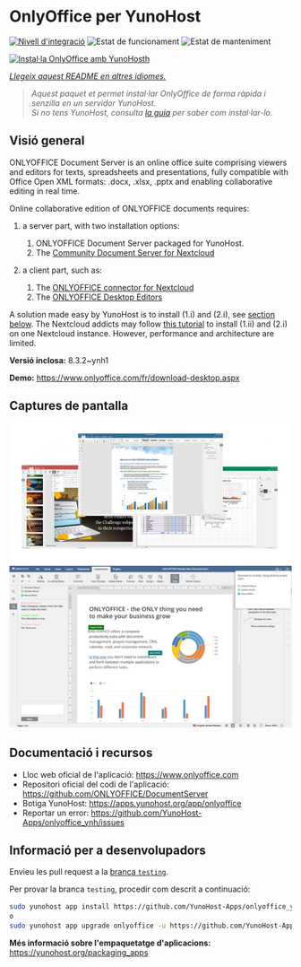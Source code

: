 <!--
N.B.: Aquest README ha estat generat automàticament per <https://github.com/YunoHost/apps/tree/master/tools/readme_generator>
NO s'ha de modificar manualment.
-->

# OnlyOffice per YunoHost

[![Nivell d'integració](https://apps.yunohost.org/badge/integration/onlyoffice)](https://ci-apps.yunohost.org/ci/apps/onlyoffice/)
![Estat de funcionament](https://apps.yunohost.org/badge/state/onlyoffice)
![Estat de manteniment](https://apps.yunohost.org/badge/maintained/onlyoffice)

[![Instal·la OnlyOffice amb YunoHosth](https://install-app.yunohost.org/install-with-yunohost.svg)](https://install-app.yunohost.org/?app=onlyoffice)

*[Llegeix aquest README en altres idiomes.](./ALL_README.md)*

> *Aquest paquet et permet instal·lar OnlyOffice de forma ràpida i senzilla en un servidor YunoHost.*  
> *Si no tens YunoHost, consulta [la guia](https://yunohost.org/install) per saber com instal·lar-lo.*

## Visió general

ONLYOFFICE Document Server is an online office suite comprising viewers and editors for texts, spreadsheets and presentations, fully compatible with Office Open XML formats: .docx, .xlsx, .pptx and enabling collaborative editing in real time.

Online collaborative edition of ONLYOFFICE documents requires: 
1. a server part, with two installation options:
   1. ONLYOFFICE Document Server packaged for YunoHost. 
   2. The [Community Document Server for Nextcloud](https://apps.nextcloud.com/apps/documentserver_community) 

2. a client part, such as: 
   1. The [ONLYOFFICE connector for Nextcloud](https://apps.nextcloud.com/apps/onlyoffice) 
   2. The [ONLYOFFICE Desktop Editors](https://www.onlyoffice.com/fr/download-desktop.aspx)

A solution made easy by YunoHost is to install (1.i) and (2.i), see [section below](https://github.com/YunoHost-Apps/onlyoffice_ynh/#configuration-of-onlyoffice-server). The Nextcloud addicts may follow [this tutorial](https://github.com/YunoHost-Apps/nextcloud_ynh#configure-onlyoffice-integration) to install (1.ii) and (2.i) on one Nextcloud instance. However, performance and architecture are limited.


**Versió inclosa:** 8.3.2~ynh1

**Demo:** <https://www.onlyoffice.com/fr/download-desktop.aspx>

## Captures de pantalla

![Captures de pantalla de OnlyOffice](./doc/screenshots/01-presentation.jpg)
![Captures de pantalla de OnlyOffice](./doc/screenshots/02-document-short.png)

## Documentació i recursos

- Lloc web oficial de l'aplicació: <https://www.onlyoffice.com>
- Repositori oficial del codi de l'aplicació: <https://github.com/ONLYOFFICE/DocumentServer>
- Botiga YunoHost: <https://apps.yunohost.org/app/onlyoffice>
- Reportar un error: <https://github.com/YunoHost-Apps/onlyoffice_ynh/issues>

## Informació per a desenvolupadors

Envieu les pull request a la [branca `testing`](https://github.com/YunoHost-Apps/onlyoffice_ynh/tree/testing).

Per provar la branca `testing`, procedir com descrit a continuació:

```bash
sudo yunohost app install https://github.com/YunoHost-Apps/onlyoffice_ynh/tree/testing --debug
o
sudo yunohost app upgrade onlyoffice -u https://github.com/YunoHost-Apps/onlyoffice_ynh/tree/testing --debug
```

**Més informació sobre l'empaquetatge d'aplicacions:** <https://yunohost.org/packaging_apps>
